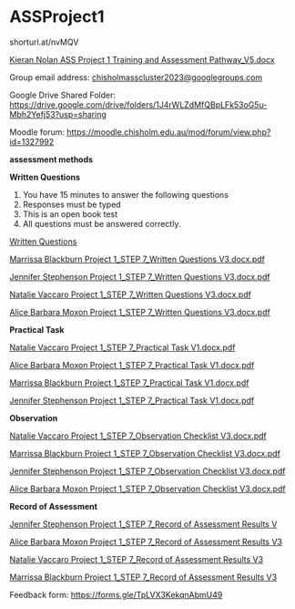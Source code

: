 # ASSProject1

shorturl.at/nvMQV


[Kieran Nolan ASS Project 1 Training and Assessment Pathway_V5.docx](https://docs.google.com/document/d/18WzniSgsHSfWYSudpVw3dQ7Cg85EapB5/edit?usp=sharing&ouid=112407030949213386815&rtpof=true&sd=true)

Group email address: chisholmasscluster2023@googlegroups.com

Google Drive Shared Folder: https://drive.google.com/drive/folders/1J4rWLZdMfQBpLFk53oG5u-Mbh2Yefj53?usp=sharing

Moodle forum: https://moodle.chisholm.edu.au/mod/forum/view.php?id=1327992

**assessment methods**

**Written Questions**

1. You have 15 minutes to answer the following questions
2. Responses must be typed
3. This is an open book test
4. All questions must be answered correctly.



[Written Questions](https://docs.google.com/document/d/1UElGGGrblJkueQwMMyXElNzq75VK4ixn/edit?usp=sharing&ouid=112407030949213386815&rtpof=true&sd=true)

[Marrissa Blackburn Project 1_STEP 7_Written Questions V3.docx.pdf](https://github.com/kdnolanchisholm/ASSProject1/files/10961897/Marrissa.Blackburn.Project.1_STEP.7_Written.Questions.V3.docx.pdf)

[Jennifer Stephenson Project 1_STEP 7_Written Questions V3.docx.pdf](https://github.com/kdnolanchisholm/ASSProject1/files/10961903/Jennifer.Stephenson.Project.1_STEP.7_Written.Questions.V3.docx.pdf)

[Natalie Vaccaro Project 1_STEP 7_Written Questions V3.docx.pdf](https://github.com/kdnolanchisholm/ASSProject1/files/10961906/Natalie.Vaccaro.Project.1_STEP.7_Written.Questions.V3.docx.pdf)

[Alice Barbara Moxon Project 1_STEP 7_Written Questions V3.docx.pdf](https://github.com/kdnolanchisholm/ASSProject1/files/10961907/Alice.Barbara.Moxon.Project.1_STEP.7_Written.Questions.V3.docx.pdf)


**Practical Task**

[Natalie Vaccaro Project 1_STEP 7_Practical Task V1.docx.pdf](https://github.com/kdnolanchisholm/ASSProject1/files/10962072/Natalie.Vaccaro.Project.1_STEP.7_Practical.Task.V1.docx.pdf)

[Alice Barbara Moxon Project 1_STEP 7_Practical Task V1.docx.pdf](https://github.com/kdnolanchisholm/ASSProject1/files/10962073/Alice.Barbara.Moxon.Project.1_STEP.7_Practical.Task.V1.docx.pdf)

[Marrissa Blackburn Project 1_STEP 7_Practical Task V1.docx.pdf](https://github.com/kdnolanchisholm/ASSProject1/files/10962075/Marrissa.Blackburn.Project.1_STEP.7_Practical.Task.V1.docx.pdf)

[Jennifer Stephenson Project 1_STEP 7_Practical Task V1.docx.pdf](https://github.com/kdnolanchisholm/ASSProject1/files/10962076/Jennifer.Stephenson.Project.1_STEP.7_Practical.Task.V1.docx.pdf)


**Observation**

[Natalie Vaccaro Project 1_STEP 7_Observation Checklist V3.docx.pdf](https://github.com/kdnolanchisholm/ASSProject1/files/10962151/Natalie.Vaccaro.Project.1_STEP.7_Observation.Checklist.V3.docx.pdf)

[Marrissa Blackburn Project 1_STEP 7_Observation Checklist V3.docx.pdf](https://github.com/kdnolanchisholm/ASSProject1/files/10962153/Marrissa.Blackburn.Project.1_STEP.7_Observation.Checklist.V3.docx.pdf)

[Jennifer Stephenson Project 1_STEP 7_Observation Checklist V3.docx.pdf](https://github.com/kdnolanchisholm/ASSProject1/files/10962154/Jennifer.Stephenson.Project.1_STEP.7_Observation.Checklist.V3.docx.pdf)

[Alice Barbara Moxon Project 1_STEP 7_Observation Checklist V3.docx.pdf](https://github.com/kdnolanchisholm/ASSProject1/files/10962155/Alice.Barbara.Moxon.Project.1_STEP.7_Observation.Checklist.V3.docx.pdf)



**Record of Assessment**

[Jennifer Stephenson Project 1_STEP 7_Record of Assessment Results V](https://docs.google.com/document/d/1frWjztM8NtZ-6vn92uZBZn3kGyINZNOD/edit?usp=sharing&ouid=112407030949213386815&rtpof=true&sd=true)

[Alice Barbara Moxon Project 1_STEP 7_Record of Assessment Results V3](https://docs.google.com/document/d/1ViWx_m78ur6Q54VVxJH5tlNNbx35yGOE/edit?usp=sharing&ouid=112407030949213386815&rtpof=true&sd=true)

[Natalie Vaccaro Project 1_STEP 7_Record of Assessment Results V3](https://docs.google.com/document/d/1GgGdfhaWSL5G9a97T45fx_A9hqg6WyXr/edit?usp=sharing&ouid=112407030949213386815&rtpof=true&sd=true)

[Marrissa Blackburn Project 1_STEP 7_Record of Assessment Results V3](https://docs.google.com/document/d/1z66OKYbOF_Inqt0qa-Ua6Q5gifLc0YxK/edit?usp=sharing&ouid=112407030949213386815&rtpof=true&sd=true)


Feedback form: https://forms.gle/TpLVX3KekqnAbmU49




